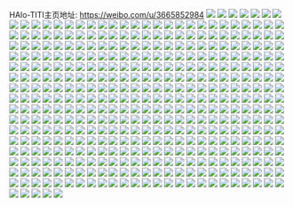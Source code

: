HAlo-TITI主页地址: https://weibo.com/u/3665852984 
![](https://wx4.sinaimg.cn/mw2000/da807a38gy1h98onnypzqj20u01hcqg4.jpg) 
![](https://wx4.sinaimg.cn/mw2000/da807a38gy1h93yw57jatj20u01be7aq.jpg) 
![](https://wx4.sinaimg.cn/mw2000/da807a38gy1h93yw4p56lj20u01ditf0.jpg) 
![](https://wx4.sinaimg.cn/mw2000/da807a38ly1h93pbpri1gj20x50u0q8h.jpg) 
![](https://wx4.sinaimg.cn/mw2000/da807a38ly1h93pbr324xj20u010vn67.jpg) 
![](https://wx4.sinaimg.cn/mw2000/da807a38ly1h93pbqft3ej20u01dkn5t.jpg) 
![](https://wx4.sinaimg.cn/mw2000/da807a38ly1h93pbroi0hj20u010eagt.jpg) 
![](https://wx4.sinaimg.cn/mw2000/da807a38ly1h93pbp7mjwj20nv0m1tbw.jpg) 
![](https://wx4.sinaimg.cn/mw2000/da807a38gy1h8x0hf49fyj20on1hc40t.jpg) 
![](https://wx4.sinaimg.cn/mw2000/da807a38gy1h8wrs4lrrhj22c0340hdw.jpg) 
![](https://wx4.sinaimg.cn/mw2000/da807a38gy1h8vj6rggvbj20wg15yqek.jpg) 
![](https://wx4.sinaimg.cn/mw2000/da807a38gy1h8vj6r1vpuj20wh13vtmh.jpg) 
![](https://wx4.sinaimg.cn/mw2000/da807a38gy1h8one0gbloj21sc2dsqv5.jpg) 
![](https://wx4.sinaimg.cn/mw2000/da807a38gy1h8ondyn3zyj21sc2dshdt.jpg) 
![](https://wx4.sinaimg.cn/mw2000/da807a38gy1h8kyj31i3sj213u1q6qo5.jpg) 
![](https://wx4.sinaimg.cn/mw2000/da807a38gy1h8kyj1rkorj21lm27khdt.jpg) 
![](https://wx4.sinaimg.cn/mw2000/da807a38gy1h8kyj5kipej21o0280u0x.jpg) 
![](https://wx4.sinaimg.cn/mw2000/da807a38gy1h8c0hvnyzaj22c0340hdv.jpg) 
![](https://wx4.sinaimg.cn/mw2000/da807a38gy1h8c0hz6fh2j21wt2jr4qq.jpg) 
![](https://wx4.sinaimg.cn/mw2000/da807a38gy1h8c0hts9fij21it28yb29.jpg) 
![](https://wx4.sinaimg.cn/mw2000/da807a38gy1h8c0hzz0c5j21pq2q1e81.jpg) 
![](https://wx4.sinaimg.cn/mw2000/da807a38gy1h86yqh8yzbj22c03407wj.jpg) 
![](https://wx4.sinaimg.cn/mw2000/da807a38gy1h867t80nrlj20u0140tgm.jpg) 
![](https://wx4.sinaimg.cn/mw2000/da807a38gy1h84br4ejmlj22c0340kjl.jpg) 
![](https://wx4.sinaimg.cn/mw2000/da807a38gy1h84br716l4j22c0340e82.jpg) 
![](https://wx4.sinaimg.cn/mw2000/da807a38gy1h80diy8z32j22c03407wk.jpg) 
![](https://wx4.sinaimg.cn/mw2000/da807a38gy1h80dj0to8fj20u014p4qp.jpg) 
![](https://wx4.sinaimg.cn/mw2000/da807a38gy1h80dj31jhkj22io340u0z.jpg) 
![](https://wx4.sinaimg.cn/mw2000/da807a38gy1h80divg28bj22c03401l1.jpg) 
![](https://wx4.sinaimg.cn/mw2000/da807a38gy1h7ykx1iptaj21qd2667wh.jpg) 
![](https://wx4.sinaimg.cn/mw2000/da807a38gy1h7ykx0oxnij21sc2dsnpd.jpg) 
![](https://wx4.sinaimg.cn/mw2000/da807a38gy1h7ulmdzpdsj21nk2dj7wh.jpg) 
![](https://wx4.sinaimg.cn/mw2000/da807a38gy1h7ulmg1o1yj21sc2dshdt.jpg) 
![](https://wx4.sinaimg.cn/mw2000/da807a38gy1h7ulmin9f8j21ee1v6ayl.jpg) 
![](https://wx4.sinaimg.cn/mw2000/da807a38gy1h7sseft8r6j21sc2ds7wh.jpg) 
![](https://wx4.sinaimg.cn/mw2000/da807a38gy1h7ssef21sxj21ny29w1kx.jpg) 
![](https://wx4.sinaimg.cn/mw2000/da807a38gy1h7s1ar1h26j20s413utj9.jpg) 
![](https://wx4.sinaimg.cn/mw2000/da807a38gy1h7qt52dhqxj22g32bzhdv.jpg) 
![](https://wx4.sinaimg.cn/mw2000/da807a38gy1h7qt50ul4xj21sc1so4qp.jpg) 
![](https://wx4.sinaimg.cn/mw2000/da807a38gy1h7qt4m7ahjj21fw1x67wh.jpg) 
![](https://wx4.sinaimg.cn/mw2000/da807a38gy1h7ngdz1cmnj20ro0z2gvm.jpg) 
![](https://wx4.sinaimg.cn/mw2000/da807a38gy1h7mqtf5efhj22bz2wvx6q.jpg) 
![](https://wx4.sinaimg.cn/mw2000/da807a38gy1h7mqtaqcusj23402c0kjm.jpg) 
![](https://wx4.sinaimg.cn/mw2000/da807a38gy1h7mqtgzhetj23402c0qv5.jpg) 
![](https://wx4.sinaimg.cn/mw2000/da807a38gy1h7mqtcwoxej22c0340b2b.jpg) 
![](https://wx4.sinaimg.cn/mw2000/da807a38gy1h7mgxzx7bzj22522uru0x.jpg) 
![](https://wx4.sinaimg.cn/mw2000/da807a38gy1h7mgxxxbswj22c0340b29.jpg) 
![](https://wx4.sinaimg.cn/mw2000/da807a38gy1h7mgy1zd7vj224q2uwu0y.jpg) 
![](https://wx4.sinaimg.cn/mw2000/da807a38gy1h7ljdhvnppj22c0340kjm.jpg) 
![](https://wx4.sinaimg.cn/mw2000/da807a38gy1h7hxrp2zkvj20wi1ycgod.jpg) 
![](https://wx4.sinaimg.cn/mw2000/da807a38gy1h7hxrtrflqj20wi1yc4a1.jpg) 
![](https://wx4.sinaimg.cn/mw2000/da807a38gy1h7grrl61dlj20tu13udhu.jpg) 
![](https://wx4.sinaimg.cn/mw2000/da807a38gy1h7grs1y3moj20tu13uqem.jpg) 
![](https://wx4.sinaimg.cn/mw2000/da807a38gy1h7grsprliij20tx0v9k46.jpg) 
![](https://wx4.sinaimg.cn/mw2000/da807a38gy1h7grttvb74j20gt0isq72.jpg) 
![](https://wx4.sinaimg.cn/mw2000/da807a38gy1h7c1vavzwgj22c0340u0x.jpg) 
![](https://wx4.sinaimg.cn/mw2000/da807a38gy1h7c1vdgb0ej22c0340e82.jpg) 
![](https://wx4.sinaimg.cn/mw2000/da807a38gy1h7c1vfohcnj22c0340hdu.jpg) 
![](https://wx4.sinaimg.cn/mw2000/da807a38gy1h7c1vi9mfgj22c0340e83.jpg) 
![](https://wx4.sinaimg.cn/mw2000/da807a38gy1h7c1hu0gacj20wi15utmb.jpg) 
![](https://wx4.sinaimg.cn/mw2000/da807a38gy1h7c1i3bd3rj22c03407wh.jpg) 
![](https://wx4.sinaimg.cn/mw2000/da807a38gy1h79pysf5wrj22801o0hdt.jpg) 
![](https://wx4.sinaimg.cn/mw2000/da807a38gy1h79pyumyiij224c28uu0x.jpg) 
![](https://wx4.sinaimg.cn/mw2000/da807a38gy1h79pzcsk9oj22c0340u0y.jpg) 
![](https://wx4.sinaimg.cn/mw2000/da807a38gy1h79pz1z714j20s81jptkr.jpg) 
![](https://wx4.sinaimg.cn/mw2000/da807a38gy1h79pz7hbxwj21nk27e1kx.jpg) 
![](https://wx4.sinaimg.cn/mw2000/da807a38gy1h79pzgb23ij22c0340npf.jpg) 
![](https://wx4.sinaimg.cn/mw2000/da807a38gy1h79pzj4aegj21o0280gsr.jpg) 
![](https://wx4.sinaimg.cn/mw2000/da807a38gy1h78ngx45c7j22kk2c0qv6.jpg) 
![](https://wx4.sinaimg.cn/mw2000/da807a38gy1h77d13ldnqj22c0340qv9.jpg) 
![](https://wx4.sinaimg.cn/mw2000/da807a38gy1h77d16vvmnj22c0340nph.jpg) 
![](https://wx4.sinaimg.cn/mw2000/da807a38gy1h77d1a4icwj22c03407wl.jpg) 
![](https://wx4.sinaimg.cn/mw2000/da807a38gy1h77d1co4nmj22c0340hdu.jpg) 
![](https://wx4.sinaimg.cn/mw2000/da807a38gy1h76lhcj6loj216o1kwwzi.jpg) 
![](https://wx4.sinaimg.cn/mw2000/da807a38gy1h76lhi9qiuj21hv16n1js.jpg) 
![](https://wx4.sinaimg.cn/mw2000/da807a38gy1h76lhgkyh5j21sc2ds7wh.jpg) 
![](https://wx4.sinaimg.cn/mw2000/da807a38gy1h76ljuq7bzj221n2q7u0x.jpg) 
![](https://wx4.sinaimg.cn/mw2000/da807a38gy1h6vykt9gn7j22802yokjn.jpg) 
![](https://wx4.sinaimg.cn/mw2000/da807a38gy1h6vykq1d2bj22c0340e83.jpg) 
![](https://wx4.sinaimg.cn/mw2000/da807a38gy1h6khnwbn2kj22c03401kz.jpg) 
![](https://wx4.sinaimg.cn/mw2000/da807a38gy1h6khnutyg0j22c0340kjm.jpg) 
![](https://wx4.sinaimg.cn/mw2000/da807a38gy1h6khnxybtpj22c0340e83.jpg) 
![](https://wx4.sinaimg.cn/mw2000/da807a38gy1h6i60nelt4j216o1kwtx6.jpg) 
![](https://wx4.sinaimg.cn/mw2000/da807a38gy1h6i60ozcsaj21s02dc1ky.jpg) 
![](https://wx4.sinaimg.cn/mw2000/da807a38gy1h6i61vcdsmj20u2142wo9.jpg) 
![](https://wx4.sinaimg.cn/mw2000/da807a38gy1h6i60s18fgj21411bg1gc.jpg) 
![](https://wx4.sinaimg.cn/mw2000/da807a38gy1h6hsah699qj20kp0vytf8.jpg) 
![](https://wx4.sinaimg.cn/mw2000/da807a38gy1h6ej0fb5g2j20sy1a4aav.jpg) 
![](https://wx4.sinaimg.cn/mw2000/da807a38gy1h59zrmjpf0j22b01zn7wi.jpg) 
![](https://wx4.sinaimg.cn/mw2000/da807a38gy1h59zrnvjj1j22c03407wj.jpg) 
![](https://wx4.sinaimg.cn/mw2000/da807a38gy1h59zrpgbx0j23402c0e83.jpg) 
![](https://wx4.sinaimg.cn/mw2000/da807a38gy1h59zrrdeh3j23402c01ky.jpg) 
![](https://wx4.sinaimg.cn/mw2000/da807a38gy1h58mna04t6j22c0340npf.jpg) 
![](https://wx4.sinaimg.cn/mw2000/da807a38gy1h58m3h6itvj23402c0e83.jpg) 
![](https://wx4.sinaimg.cn/mw2000/da807a38gy1h51ggb38rsj22c03401l0.jpg) 
![](https://wx4.sinaimg.cn/mw2000/da807a38gy1h51gge4av2j23402c0hdu.jpg) 
![](https://wx4.sinaimg.cn/mw2000/da807a38gy1h51ggfkpohj20u01hc13e.jpg) 
![](https://wx4.sinaimg.cn/mw2000/da807a38gy1h51ghgs51xj22c0340npf.jpg) 
![](https://wx4.sinaimg.cn/mw2000/da807a38gy1h4nawf3nvhj222r346kjo.jpg) 
![](https://wx4.sinaimg.cn/mw2000/da807a38gy1h4nawhw0gsj21y22x5u0z.jpg) 
![](https://wx4.sinaimg.cn/mw2000/da807a38gy1h4nawcakc7j221l32fhdw.jpg) 
![](https://wx4.sinaimg.cn/mw2000/da807a38gy1h40q069pohj22c02qle83.jpg) 
![](https://wx4.sinaimg.cn/mw2000/da807a38gy1h40q07ajcej22c0340u0y.jpg) 
![](https://wx4.sinaimg.cn/mw2000/da807a38gy1h40q085jz7j21ms1zwb29.jpg) 
![](https://wx4.sinaimg.cn/mw2000/da807a38gy1h40q0bh7twj22br27uhdu.jpg) 
![](https://wx4.sinaimg.cn/mw2000/da807a38gy1h40q0a9iqcj22c0340hdv.jpg) 
![](https://wx4.sinaimg.cn/mw2000/da807a38gy1h40q0ccxwsj224l2u4npe.jpg) 
![](https://wx4.sinaimg.cn/mw2000/da807a38gy1h40q0dxow2j22a32ubx6r.jpg) 
![](https://wx4.sinaimg.cn/mw2000/da807a38gy1h40q03rjccj22dc35snph.jpg) 
![](https://wx4.sinaimg.cn/mw2000/da807a38gy1h40q0f5wauj227k2khkjm.jpg) 
![](https://wx4.sinaimg.cn/mw2000/da807a38ly1h3phm5gt6tj22c03407wn.jpg) 
![](https://wx4.sinaimg.cn/mw2000/da807a38ly1h3phlhn4awj22c03404qr.jpg) 
![](https://wx4.sinaimg.cn/mw2000/da807a38ly1h3phm6sqf9j22972pu7wi.jpg) 
![](https://wx4.sinaimg.cn/mw2000/da807a38ly1h3phm8c221j22bz2oee84.jpg) 
![](https://wx4.sinaimg.cn/mw2000/da807a38ly1h3phmd59e5j22c0340u11.jpg) 
![](https://wx4.sinaimg.cn/mw2000/da807a38ly1h3phm9kid4j226u2v2u0z.jpg) 
![](https://wx4.sinaimg.cn/mw2000/da807a38ly1h3phmb6ehrj22c0340e83.jpg) 
![](https://wx4.sinaimg.cn/mw2000/da807a38ly1h3phme3bpqj20u01hc7oc.jpg) 
![](https://wx4.sinaimg.cn/mw2000/da807a38ly1h3phmfj88pj22c0340hdv.jpg) 
![](https://wx4.sinaimg.cn/mw2000/da807a38gy1h3aczrtq4xj21o02804qq.jpg) 
![](https://wx4.sinaimg.cn/mw2000/da807a38gy1h3aczsyzwuj22c0340npe.jpg) 
![](https://wx4.sinaimg.cn/mw2000/da807a38gy1h3aczp9luij22c0340npf.jpg) 
![](https://wx4.sinaimg.cn/mw2000/da807a38gy1h2immflrk0j20u01hc1kx.jpg) 
![](https://wx4.sinaimg.cn/mw2000/da807a38gy1h2immnm8s2j22c0340qv7.jpg) 
![](https://wx4.sinaimg.cn/mw2000/da807a38gy1h2immqp7waj23402c01l1.jpg) 
![](https://wx4.sinaimg.cn/mw2000/da807a38gy1h2immtexnxj220j1lrx6p.jpg) 
![](https://wx4.sinaimg.cn/mw2000/da807a38gy1h2i2l4c778j22c0340x6p.jpg) 
![](https://wx4.sinaimg.cn/mw2000/da807a38gy1h2i2lm4q8bj22c03401l0.jpg) 
![](https://wx4.sinaimg.cn/mw2000/da807a38gy1h2i2ltqzqvj20ty14w11j.jpg) 
![](https://wx4.sinaimg.cn/mw2000/da807a38gy1h2i2lsrx9xj20uh12wqf0.jpg) 
![](https://wx4.sinaimg.cn/mw2000/da807a38gy1h2i2lxc196j22c03407wi.jpg) 
![](https://wx4.sinaimg.cn/mw2000/da807a38gy1h2i2lq0g6gj20vc15sk5j.jpg) 
![](https://wx4.sinaimg.cn/mw2000/da807a38gy1h2i2l0e6bkj21o0280hdt.jpg) 
![](https://wx4.sinaimg.cn/mw2000/da807a38gy1h2i2m097cfj22c034nhdu.jpg) 
![](https://wx4.sinaimg.cn/mw2000/da807a38gy1h2i2m1nu1fj20my0ulk1u.jpg) 
![](https://wx4.sinaimg.cn/mw2000/da807a38gy1h1z0pk8805j223u35s7wl.jpg) 
![](https://wx4.sinaimg.cn/mw2000/da807a38gy1h1z0pssct1j223u35s1l1.jpg) 
![](https://wx4.sinaimg.cn/mw2000/da807a38gy1h1z0pa6nnxj223u35skjn.jpg) 
![](https://wx4.sinaimg.cn/mw2000/da807a38gy1h1z0q0mvjzj223u35snpg.jpg) 
![](https://wx4.sinaimg.cn/mw2000/da807a38gy1h1l99lqcnmj23402c0kjn.jpg) 
![](https://wx4.sinaimg.cn/mw2000/da807a38gy1h1l99nsrh6j23402c0e84.jpg) 
![](https://wx4.sinaimg.cn/mw2000/da807a38gy1h1l99jhpyvj21400u04a8.jpg) 
![](https://wx4.sinaimg.cn/mw2000/da807a38gy1h1l99phbxqj22bz2zje84.jpg) 
![](https://wx4.sinaimg.cn/mw2000/da807a38gy1h1f2685irrj20u014044p.jpg) 
![](https://wx4.sinaimg.cn/mw2000/da807a38gy1h1f269578zj20u014046c.jpg) 
![](https://wx4.sinaimg.cn/mw2000/da807a38gy1h1f26b0xtyj20u0140tdt.jpg) 
![](https://wx4.sinaimg.cn/mw2000/da807a38gy1h0ui7x9y6gj223u35s7wj.jpg) 
![](https://wx4.sinaimg.cn/mw2000/da807a38gy1h0ui82qk2uj223u35sx6q.jpg) 
![](https://wx4.sinaimg.cn/mw2000/da807a38gy1gzvv29o8t5j22c03401kz.jpg) 
![](https://wx4.sinaimg.cn/mw2000/da807a38gy1gzvv2p4v97j225c2cz7wi.jpg) 
![](https://wx4.sinaimg.cn/mw2000/da807a38gy1gzvv2qr97nj21qy2prb2a.jpg) 
![](https://wx4.sinaimg.cn/mw2000/da807a38gy1gzq6erpdhuj22c0340qv5.jpg) 
![](https://wx4.sinaimg.cn/mw2000/da807a38gy1gzq6f4i2pnj21021c37on.jpg) 
![](https://wx4.sinaimg.cn/mw2000/da807a38gy1gzq6epi1jcj22c0340npe.jpg) 
![](https://wx4.sinaimg.cn/mw2000/da807a38gy1gzq6euuo6cj21kw16otyn.jpg) 
![](https://wx4.sinaimg.cn/mw2000/da807a38gy1gzq6expnpqj21pz2b3b29.jpg) 
![](https://wx4.sinaimg.cn/mw2000/da807a38gy1gzq6f9t60dj215u1cftzh.jpg) 
![](https://wx4.sinaimg.cn/mw2000/da807a38gy1gzq6fej4ktj21991ocu0x.jpg) 
![](https://wx4.sinaimg.cn/mw2000/da807a38gy1gzq6fh0ig0j22vr20gnpd.jpg) 
![](https://wx4.sinaimg.cn/mw2000/da807a38gy1gzq6fkbxd8j22c03401l0.jpg) 
![](https://wx4.sinaimg.cn/mw2000/da807a38gy1gzcbgd0ftrj23402c0qv7.jpg) 
![](https://wx4.sinaimg.cn/mw2000/da807a38gy1gzcbga6kudj22c0340npe.jpg) 
![](https://wx4.sinaimg.cn/mw2000/da807a38gy1gzcbgfhcewj22c0340u0y.jpg) 
![](https://wx4.sinaimg.cn/mw2000/da807a38gy1gykajid829j21o0280kjl.jpg) 
![](https://wx4.sinaimg.cn/mw2000/da807a38gy1gykakt53i2j22801o0e81.jpg) 
![](https://wx4.sinaimg.cn/mw2000/da807a38gy1gykajls02rj21o0280qv5.jpg) 
![](https://wx4.sinaimg.cn/mw2000/da807a38gy1gykakrr46kj21o0280b29.jpg) 
![](https://wx4.sinaimg.cn/mw2000/da807a38gy1gykakva0yxj21v31iohdt.jpg) 
![](https://wx4.sinaimg.cn/mw2000/da807a38gy1gykaknki0oj21rx1gfwzu.jpg) 
![](https://wx4.sinaimg.cn/mw2000/da807a38gy1gykakqaa62j21gh1t0b29.jpg) 
![](https://wx4.sinaimg.cn/mw2000/da807a38gy1gykakm9xz8j21f81r04qp.jpg) 
![](https://wx4.sinaimg.cn/mw2000/da807a38gy1gykajk1qqpj20zq1sd4qp.jpg) 
![](https://wx4.sinaimg.cn/mw2000/da807a38gy1gxpgkjltm1j20wi1yce81.jpg) 
![](https://wx4.sinaimg.cn/mw2000/da807a38gy1gxpglf8dmuj237k4tckjo.jpg) 
![](https://wx4.sinaimg.cn/mw2000/da807a38gy1gxpgkl2y0zj20wi1yc7wh.jpg) 
![](https://wx4.sinaimg.cn/mw2000/da807a38gy1gxpgksczuhj24tc37kb2a.jpg) 
![](https://wx4.sinaimg.cn/mw2000/da807a38gy1gxpgki7m2zj21dp0x5k0w.jpg) 
![](https://wx4.sinaimg.cn/mw2000/da807a38gy1gxpgkp2r8qj237k4tc4qt.jpg) 
![](https://wx4.sinaimg.cn/mw2000/da807a38gy1gxpgkhe90gj24tc37k7wo.jpg) 
![](https://wx4.sinaimg.cn/mw2000/da807a38gy1gxpglcqaeqj237k4tckjn.jpg) 
![](https://wx4.sinaimg.cn/mw2000/da807a38gy1gxpgkvtwsuj22aw4epe86.jpg) 
![](https://wx4.sinaimg.cn/mw2000/da807a38ly1gx8tunhi5vj22wr23t7wi.jpg) 
![](https://wx4.sinaimg.cn/mw2000/da807a38ly1gx8tupr0ckj22lo23u1ky.jpg) 
![](https://wx4.sinaimg.cn/mw2000/da807a38ly1gx8turyc54j22k923tu0x.jpg) 
![](https://wx4.sinaimg.cn/mw2000/da807a38ly1gx8tukwsxnj22nb23u1ky.jpg) 
![](https://wx4.sinaimg.cn/mw2000/da807a38ly1gx8tuvnvxtj235s23ux6r.jpg) 
![](https://wx4.sinaimg.cn/mw2000/da807a38ly1gx8tuybt2vj22eb22l4qq.jpg) 
![](https://wx4.sinaimg.cn/mw2000/da807a38ly1gx5q31zv7vj221y1shhdt.jpg) 
![](https://wx4.sinaimg.cn/mw2000/da807a38ly1gx5q33wcgwj234022ohdt.jpg) 
![](https://wx4.sinaimg.cn/mw2000/da807a38ly1gx5q4l5sn2j21vs2rkb2a.jpg) 
![](https://wx4.sinaimg.cn/mw2000/da807a38ly1gx5q4rl6lhj235s23ukjm.jpg) 
![](https://wx4.sinaimg.cn/mw2000/da807a38ly1gx5q3pupbrj235s23uqv6.jpg) 
![](https://wx4.sinaimg.cn/mw2000/da807a38ly1gx5q3e5ldlj235s23u7wj.jpg) 
![](https://wx4.sinaimg.cn/mw2000/da807a38ly1gx5q3jfezgj234022onpd.jpg) 
![](https://wx4.sinaimg.cn/mw2000/da807a38ly1gx5q3hx6ghj22s71qiu0x.jpg) 
![](https://wx4.sinaimg.cn/mw2000/da807a38ly1gx5q3terejj234022mqv6.jpg) 
![](https://wx4.sinaimg.cn/mw2000/da807a38gy1gvv7mvi83ij22ti2c04qt.jpg) 
![](https://wx4.sinaimg.cn/mw2000/da807a38gy1gvv7mqyi1ej23402c07wm.jpg) 
![](https://wx4.sinaimg.cn/mw2000/da807a38gy1gvv7mxxz3jj21ym1ylhdu.jpg) 
![](https://wx4.sinaimg.cn/mw2000/da807a38gy1gvv7n14seej22dd2bzhdw.jpg) 
![](https://wx4.sinaimg.cn/mw2000/da807a38gy1gvt6d6f49kj20wi1kr1ek.jpg) 
![](https://wx4.sinaimg.cn/mw2000/da807a38gy1gvt6d8akzgj20wh1kv7om.jpg) 
![](https://wx4.sinaimg.cn/mw2000/da807a38gy1gvt6da4pguj20wi1hv192.jpg) 
![](https://wx4.sinaimg.cn/mw2000/da807a38gy1gvt6dbvpy4j20wh1gvk85.jpg) 
![](https://wx4.sinaimg.cn/mw2000/da807a38gy1gvt6ddvc93j20wi1ycaqu.jpg) 
![](https://wx4.sinaimg.cn/mw2000/da807a38gy1gvt6dfksodj20wi1yce0x.jpg) 
![](https://wx4.sinaimg.cn/mw2000/da807a38gy1gvt6d4czsqj20wi1yc1gk.jpg) 
![](https://wx4.sinaimg.cn/mw2000/00405xP2gy1gv9e335eftj62ck1ynx6q02.jpg) 
![](https://wx4.sinaimg.cn/mw2000/00405xP2gy1gv9e37anm3j623w35sx6q02.jpg) 
![](https://wx4.sinaimg.cn/mw2000/00405xP2gy1gv9e3apioyj61wz2vfe8202.jpg) 
![](https://wx4.sinaimg.cn/mw2000/00405xP2gy1gv9e3fe1qij623v35su0z02.jpg) 
![](https://wx4.sinaimg.cn/mw2000/00405xP2gy1gv9e4qloc7j623w35s4qs02.jpg) 
![](https://wx4.sinaimg.cn/mw2000/00405xP2gy1gv9e3k30qpj62rb23v4qr02.jpg) 
![](https://wx4.sinaimg.cn/mw2000/00405xP2gy1gv1ihskqc9j61kw0yy4qp02.jpg) 
![](https://wx4.sinaimg.cn/mw2000/00405xP2gy1gv1ihtkp5vj61kw11ytyw02.jpg) 
![](https://wx4.sinaimg.cn/mw2000/00405xP2gy1gv1ihuepu0j61kw0x74if02.jpg) 
![](https://wx4.sinaimg.cn/mw2000/00405xP2gy1gv1ihrj69qj61kw11y7ta02.jpg) 
![](https://wx4.sinaimg.cn/mw2000/00405xP2gy1guwj6op90ij610t11yatz02.jpg) 
![](https://wx4.sinaimg.cn/mw2000/00405xP2gy1guwj6q6snvj61kw11yx1u02.jpg) 
![](https://wx4.sinaimg.cn/mw2000/00405xP2gy1guwj6ryhoxj61kw11yavq02.jpg) 
![](https://wx4.sinaimg.cn/mw2000/00405xP2gy1guwj6v0z8lj611y1kw4mw02.jpg) 
![](https://wx4.sinaimg.cn/mw2000/00405xP2gy1guwj6th02hj61c811xkda02.jpg) 
![](https://wx4.sinaimg.cn/mw2000/00405xP2gy1guwj6wwedxj610p1kw1kx02.jpg) 
![](https://wx4.sinaimg.cn/mw2000/00405xP2gy1guf958ht2pj60b50a0tal02.jpg) 
![](https://wx4.sinaimg.cn/mw2000/00405xP2gy1guf95ad7eij62802n1kjm02.jpg) 
![](https://wx4.sinaimg.cn/mw2000/00405xP2gy1guf95d9wswj63402bznpe02.jpg) 
![](https://wx4.sinaimg.cn/mw2000/00405xP2gy1guf95g7r82j63402c07wj02.jpg) 
![](https://wx4.sinaimg.cn/mw2000/00405xP2gy1guf95l29cuj62802yob2c02.jpg) 
![](https://wx4.sinaimg.cn/mw2000/00405xP2gy1guf95nb1mvj62c0340hdu02.jpg) 
![](https://wx4.sinaimg.cn/mw2000/da807a38gy1gtwu9b52khj231q26g4qs.jpg) 
![](https://wx4.sinaimg.cn/mw2000/da807a38gy1gtwu9h5je2j22c02qk1kz.jpg) 
![](https://wx4.sinaimg.cn/mw2000/da807a38gy1gtwu8yqqybj22c0340kjn.jpg) 
![](https://wx4.sinaimg.cn/mw2000/da807a38gy1gtwu9lbj9lj21pm2a5npd.jpg) 
![](https://wx4.sinaimg.cn/mw2000/da807a38gy1gtwu9o6jz7j21hc1m9kgd.jpg) 
![](https://wx4.sinaimg.cn/mw2000/da807a38gy1gtwu9sjg8vj22c0340x6p.jpg) 
![](https://wx4.sinaimg.cn/mw2000/da807a38gy1gtwua0llndj213j29dhdt.jpg) 
![](https://wx4.sinaimg.cn/mw2000/da807a38gy1gtwuaow8e2j233y25p4qt.jpg) 
![](https://wx4.sinaimg.cn/mw2000/da807a38gy1gtwuayom44j22c030ukjq.jpg) 
![](https://wx4.sinaimg.cn/mw2000/da807a38gy1gtol2nfv1ij23402c07wk.jpg) 
![](https://wx4.sinaimg.cn/mw2000/da807a38gy1gtol2qkwywj22072pxkjm.jpg) 
![](https://wx4.sinaimg.cn/mw2000/da807a38gy1gtol2uezjfj23402c0e83.jpg) 
![](https://wx4.sinaimg.cn/mw2000/da807a38gy1gtol2x4e75j223u35skjl.jpg) 
![](https://wx4.sinaimg.cn/mw2000/da807a38gy1gtol2z3qa3j21zj2jf1kx.jpg) 
![](https://wx4.sinaimg.cn/mw2000/da807a38gy1gtol356lnbj223u35sx6p.jpg) 
![](https://wx4.sinaimg.cn/mw2000/da807a38gy1gtol3835phj223t2jfhdt.jpg) 
![](https://wx4.sinaimg.cn/mw2000/da807a38gy1gtol3cg0raj223u35s1ky.jpg) 
![](https://wx4.sinaimg.cn/mw2000/da807a38gy1gtol325z9wj223u35s1ky.jpg) 
![](https://wx4.sinaimg.cn/mw2000/da807a38gy1gtnhh8epv2j216e1rkazx.jpg) 
![](https://wx4.sinaimg.cn/mw2000/da807a38gy1gtnhhagcmdj21941uw1kx.jpg) 
![](https://wx4.sinaimg.cn/mw2000/da807a38gy1gtnhhxjduuj235s23wnpe.jpg) 
![](https://wx4.sinaimg.cn/mw2000/da807a38gy1gtnhh62n23j235s23wu0y.jpg) 
![](https://wx4.sinaimg.cn/mw2000/da807a38gy1gt1sp5x167j235s23w1ky.jpg) 
![](https://wx4.sinaimg.cn/mw2000/da807a38gy1gt1sp7bfcuj20t10uatdz.jpg) 
![](https://wx4.sinaimg.cn/mw2000/da807a38gy1gt1sp9kpohj235s23wb2a.jpg) 
![](https://wx4.sinaimg.cn/mw2000/da807a38gy1gt1spc0hptj22l61ogb29.jpg) 
![](https://wx4.sinaimg.cn/mw2000/da807a38gy1gt1spefa5jj22ru21t4qq.jpg) 
![](https://wx4.sinaimg.cn/mw2000/da807a38gy1gt1sp2puc3j20ro1i9gym.jpg) 
![](https://wx4.sinaimg.cn/mw2000/da807a38gy1gt1spjzokej235r1xfqv5.jpg) 
![](https://wx4.sinaimg.cn/mw2000/da807a38gy1gt1sphyramj235s1tdnpd.jpg) 
![](https://wx4.sinaimg.cn/mw2000/da807a38gy1gt1spmqrwpj223w35sqv6.jpg) 
![](https://wx4.sinaimg.cn/mw2000/da807a38gy1gsi4a18v1jj21da2yoe82.jpg) 
![](https://wx4.sinaimg.cn/mw2000/da807a38gy1gsi4a41wsbj21da2yob2a.jpg) 
![](https://wx4.sinaimg.cn/mw2000/00405xP2gy1gsi49yjwt6j61da2yoe8202.jpg) 
![](https://wx4.sinaimg.cn/mw2000/da807a38gy1gsi4a5v96xj21da2yoqv6.jpg) 
![](https://wx4.sinaimg.cn/mw2000/da807a38gy1gsi4a9qnqqj21cr2yne82.jpg) 
![](https://wx4.sinaimg.cn/mw2000/da807a38gy1gsi4a84lbej21ci2t7x6q.jpg) 
![](https://wx4.sinaimg.cn/mw2000/da807a38gy1gs5e80qi3dj20mi0u04hf.jpg) 
![](https://wx4.sinaimg.cn/mw2000/da807a38gy1gs5ec8e998j20tw18l7wh.jpg) 
![](https://wx4.sinaimg.cn/mw2000/da807a38gy1grmsr1l0dwj235s23wu12.jpg) 
![](https://wx4.sinaimg.cn/mw2000/da807a38gy1grmsr933kcj235s23w1l6.jpg) 
![](https://wx4.sinaimg.cn/mw2000/da807a38gy1grmsquwe66j235s23wb2h.jpg) 
![](https://wx4.sinaimg.cn/mw2000/da807a38gy1grmss2vxb2j235s273u18.jpg) 
![](https://wx4.sinaimg.cn/mw2000/da807a38gy1grmsstrix0j235s27sqvh.jpg) 
![](https://wx4.sinaimg.cn/mw2000/da807a38gy1grmst0aw89j235s23wx6z.jpg) 
![](https://wx4.sinaimg.cn/mw2000/da807a38gy1grmsta7023j225k35s1le.jpg) 
![](https://wx4.sinaimg.cn/mw2000/da807a38gy1grmsth06snj235s26mu18.jpg) 
![](https://wx4.sinaimg.cn/mw2000/da807a38gy1grmstp7d6ej235s23whe6.jpg) 
![](https://wx4.sinaimg.cn/mw2000/da807a38ly1gra7ou4ym7j22lh1thqva.jpg) 
![](https://wx4.sinaimg.cn/mw2000/da807a38ly1gra7owqsnyj21lo1lc000.jpg) 
![](https://wx4.sinaimg.cn/mw2000/da807a38ly1gr7rok2edjj221g1twu14.jpg) 
![](https://wx4.sinaimg.cn/mw2000/da807a38ly1gr7rooucezj223q23w4qw.jpg) 
![](https://wx4.sinaimg.cn/mw2000/da807a38ly1gr7rp2wyblj230820i4qy.jpg) 
![](https://wx4.sinaimg.cn/mw2000/da807a38ly1gr7royy969j21ws1wse85.jpg) 
![](https://wx4.sinaimg.cn/mw2000/da807a38ly1gr7rotb7gqj216n23thdz.jpg) 
![](https://wx4.sinaimg.cn/mw2000/da807a38ly1gr7rowjeu4j22jb23o7wp.jpg) 
![](https://wx4.sinaimg.cn/mw2000/da807a38ly1gr7rp8vcfsj228j1x9b2k.jpg) 
![](https://wx4.sinaimg.cn/mw2000/da807a38ly1gr7rpbfuxej22722044qt.jpg) 
![](https://wx4.sinaimg.cn/mw2000/da807a38ly1gr7rpe166ej233z1z5e87.jpg) 
![](https://wx4.sinaimg.cn/mw2000/da807a38ly1gr7ja1ruhvj22802yo4qr.jpg) 
![](https://wx4.sinaimg.cn/mw2000/da807a38ly1gr7jbmtvhtj20mi0u0qpw.jpg) 
![](https://wx4.sinaimg.cn/mw2000/da807a38gy1gqfz45kie6j21l72ds7wl.jpg) 
![](https://wx4.sinaimg.cn/mw2000/da807a38gy1gqfz49ao0wj235s23u1l4.jpg) 
![](https://wx4.sinaimg.cn/mw2000/da807a38gy1gqfz444k7wj235s2d2e88.jpg) 
![](https://wx4.sinaimg.cn/mw2000/da807a38gy1gqfz5yzfyqj23402c0e81.jpg) 
![](https://wx4.sinaimg.cn/mw2000/da807a38gy1gqdf2g6rnbj22c0340b2b.jpg) 
![](https://wx4.sinaimg.cn/mw2000/da807a38gy1gqdf2hifs8j22c03407wj.jpg) 
![](https://wx4.sinaimg.cn/mw2000/da807a38ly1gpxjmkegt3j20u017ejxk.jpg) 
![](https://wx4.sinaimg.cn/mw2000/da807a38ly1gpxjmjz6x8j20u0191doo.jpg) 
![](https://wx4.sinaimg.cn/mw2000/da807a38ly1gpxjmqahxej20u017345v.jpg) 
![](https://wx4.sinaimg.cn/mw2000/da807a38gy1gpurzxealzj211n0u0tfn.jpg) 
![](https://wx4.sinaimg.cn/mw2000/da807a38gy1gpus0yu6i2j20u01a6n98.jpg) 
![](https://wx4.sinaimg.cn/mw2000/da807a38gy1gpus0ztihxj212a0u0tg2.jpg) 
![](https://wx4.sinaimg.cn/mw2000/da807a38ly1gnk1wizmd6j20u0191q80.jpg) 
![](https://wx4.sinaimg.cn/mw2000/da807a38ly1gnk1wjixr0j22xq0u0k5i.jpg) 
![](https://wx4.sinaimg.cn/mw2000/da807a38ly1gnk1wkenn0j20u0191q9v.jpg) 
![](https://wx4.sinaimg.cn/mw2000/da807a38ly1gnk1wksng5j20u00uutcb.jpg) 
![](https://wx4.sinaimg.cn/mw2000/da807a38ly1gnk1wl1ck5j21900u0tew.jpg) 
![](https://wx4.sinaimg.cn/mw2000/da807a38ly1gnk1wl8mh9j21880u078g.jpg) 
![](https://wx4.sinaimg.cn/mw2000/da807a38ly1gnk1wleumvj213z0u0gp1.jpg) 
![](https://wx4.sinaimg.cn/mw2000/da807a38ly1gnk1wlmwi3j217r0u0gpv.jpg) 
![](https://wx4.sinaimg.cn/mw2000/da807a38ly1gnk1wlu8znj20y40u0dkb.jpg) 
![](https://wx4.sinaimg.cn/mw2000/da807a38gy1gncul24v5yj22lc22ne82.jpg) 
![](https://wx4.sinaimg.cn/mw2000/da807a38gy1gncul3k4s7j22c622nu0y.jpg) 
![](https://wx4.sinaimg.cn/mw2000/da807a38gy1gncul5ryijj234022ou0z.jpg) 
![](https://wx4.sinaimg.cn/mw2000/da807a38gy1gncul0qdm6j21zr33zhdv.jpg) 
![](https://wx4.sinaimg.cn/mw2000/da807a38gy1gm8c0jywdtj215r0u0tj1.jpg) 
![](https://wx4.sinaimg.cn/mw2000/da807a38gy1gm8c0kh3zej21900u07c1.jpg) 
![](https://wx4.sinaimg.cn/mw2000/da807a38gy1gm8c0l779rj20u0190n9e.jpg) 
![](https://wx4.sinaimg.cn/mw2000/da807a38ly1gm1eiloo1lj20rs2zj7r6.jpg) 
![](https://wx4.sinaimg.cn/mw2000/da807a38ly1gm1eisbtr5j216h0u0gt3.jpg) 
![](https://wx4.sinaimg.cn/mw2000/da807a38ly1gm1eiqzft6j21910u014x.jpg) 
![](https://wx4.sinaimg.cn/mw2000/da807a38ly1gm1eiwipnbj21910u0gvx.jpg) 
![](https://wx4.sinaimg.cn/mw2000/da807a38ly1gm1eikq0o6j20rs1mrdze.jpg) 
![](https://wx4.sinaimg.cn/mw2000/da807a38ly1gm1einbiywj20rs23a7ix.jpg) 
![](https://wx4.sinaimg.cn/mw2000/da807a38ly1gm1eimocfgj20rs243e6u.jpg) 
![](https://wx4.sinaimg.cn/mw2000/da807a38ly1gm1eio0pxqj21910u0gvq.jpg) 
![](https://wx4.sinaimg.cn/mw2000/da807a38ly1gm1eiq5mmgj20rs3okx6p.jpg) 
![](https://wx4.sinaimg.cn/mw2000/da807a38ly1glx026g0ddj23xo2yo7wm.jpg) 
![](https://wx4.sinaimg.cn/mw2000/da807a38ly1glx02a6ithj20rs3zj7wh.jpg) 
![](https://wx4.sinaimg.cn/mw2000/da807a38ly1glx0294uf4j20rs3h0e81.jpg) 
![](https://wx4.sinaimg.cn/mw2000/da807a38ly1glx02fyjbjj222o340x6t.jpg) 
![](https://wx4.sinaimg.cn/mw2000/da807a38ly1glx02bzslfj24g02yob2b.jpg) 
![](https://wx4.sinaimg.cn/mw2000/da807a38ly1glx02i5nxdj24g02yox6r.jpg) 
![](https://wx4.sinaimg.cn/mw2000/da807a38ly1glx02arxm1j20rs112ajx.jpg) 
![](https://wx4.sinaimg.cn/mw2000/da807a38ly1glx027lvtij20rs2541ig.jpg) 
![](https://wx4.sinaimg.cn/mw2000/da807a38ly1glx028bgf2j20rs37akjl.jpg) 
![](https://wx4.sinaimg.cn/mw2000/da807a38gy1gle6ilqo8lj21kw11xk8n.jpg) 
![](https://wx4.sinaimg.cn/mw2000/da807a38gy1gle6il2ilpj21kw11xqi2.jpg) 
![](https://wx4.sinaimg.cn/mw2000/da807a38gy1gle6im5fp3j21kw11xqpl.jpg) 
![](https://wx4.sinaimg.cn/mw2000/da807a38gy1gle6intlyoj211x1kwdu3.jpg) 
![](https://wx4.sinaimg.cn/mw2000/da807a38gy1gle6in9kyyj211x1kwdsn.jpg) 
![](https://wx4.sinaimg.cn/mw2000/da807a38gy1gle6imq0qcj211x1kw4bj.jpg) 
![](https://wx4.sinaimg.cn/mw2000/da807a38gy1gle6ikl7taj211x1kwtp2.jpg) 
![](https://wx4.sinaimg.cn/mw2000/da807a38gy1givxi5jto8j21gn1y0e81.jpg) 
![](https://wx4.sinaimg.cn/mw2000/da807a38gy1givxi7hosxj21df1xlb29.jpg) 
![](https://wx4.sinaimg.cn/mw2000/da807a38gy1givxi6hmccj21fc1xe7wh.jpg) 
![](https://wx4.sinaimg.cn/mw2000/da807a38gy1givxi8gw3wj21ho1zkhdt.jpg) 
![](https://wx4.sinaimg.cn/mw2000/da807a38gy1givxi989zlj21ho1zke81.jpg) 
![](https://wx4.sinaimg.cn/mw2000/da807a38gy1givxiy4ayaj21ho1zkb29.jpg) 
![](https://wx4.sinaimg.cn/mw2000/da807a38gy1gissh4z29jj21jf27znpd.jpg) 
![](https://wx4.sinaimg.cn/mw2000/da807a38gy1gisshv9djyj20u011oe81.jpg) 
![](https://wx4.sinaimg.cn/mw2000/da807a38gy1gissj86485j210g0l24qp.jpg) 
![](https://wx4.sinaimg.cn/mw2000/da807a38gy1gissh8finlj22c03404qq.jpg) 
![](https://wx4.sinaimg.cn/mw2000/da807a38gy1gissh9n4ljj22c0340e69.jpg) 
![](https://wx4.sinaimg.cn/mw2000/da807a38gy1gisshbir3bj22c03401kx.jpg) 
![](https://wx4.sinaimg.cn/mw2000/da807a38gy1gisshdjev3j23402c01kz.jpg) 
![](https://wx4.sinaimg.cn/mw2000/da807a38gy1gissh3eiegj23402c04qp.jpg) 
![](https://wx4.sinaimg.cn/mw2000/da807a38gy1gisslf2a1kj20ie0ux1kx.jpg) 
![](https://wx4.sinaimg.cn/mw2000/da807a38gy1ghqmy6u46fj20yi0jc7iu.jpg) 
![](https://wx4.sinaimg.cn/mw2000/da807a38gy1ghqmy58jrvj235s1i5b2a.jpg) 
![](https://wx4.sinaimg.cn/mw2000/da807a38gy1ghqmy8ac1xj24cc259e83.jpg) 
![](https://wx4.sinaimg.cn/mw2000/da807a38gy1ghqmy3vutqj234029nqv7.jpg) 
![](https://wx4.sinaimg.cn/mw2000/da807a38gy1ghqmy9k17pj22ue24shdu.jpg) 
![](https://wx4.sinaimg.cn/mw2000/da807a38gy1ghqmy66ljcj22c01phe81.jpg) 
![](https://wx4.sinaimg.cn/mw2000/da807a38gy1ghqmyaolaaj21ym22yu0x.jpg) 
![](https://wx4.sinaimg.cn/mw2000/da807a38gy1ghqmz1bvwcj20dl0iy18e.jpg) 
![](https://wx4.sinaimg.cn/mw2000/da807a38gy1ghqmzomgksj216o0u04qr.jpg) 
![](https://wx4.sinaimg.cn/mw2000/da807a38gy1ghqmgb7uj4j234022oqv6.jpg) 
![](https://wx4.sinaimg.cn/mw2000/da807a38gy1ghqmg9w20jj234022onpe.jpg) 
![](https://wx4.sinaimg.cn/mw2000/da807a38gy1ghqmgcggjyj234025uqv6.jpg) 
![](https://wx4.sinaimg.cn/mw2000/da807a38gy1ghqmgdugjij221y340b2a.jpg) 
![](https://wx4.sinaimg.cn/mw2000/da807a38gy1ghqmg8he9yj22io1og4qq.jpg) 
![](https://wx4.sinaimg.cn/mw2000/da807a38gy1ghqmgf1t44j234022o7wi.jpg) 
![](https://wx4.sinaimg.cn/mw2000/da807a38gy1ghqmghge54j22io1ogu0x.jpg) 
![](https://wx4.sinaimg.cn/mw2000/da807a38gy1ghqmggld32j234022o4qq.jpg) 
![](https://wx4.sinaimg.cn/mw2000/da807a38gy1ghqmgiw4qej234022oqv6.jpg) 
![](https://wx4.sinaimg.cn/mw2000/da807a38gy1ghjt1z66c6j20vc15snin.jpg) 
![](https://wx4.sinaimg.cn/mw2000/da807a38gy1ghjt20cb8cj20zk1bf4qp.jpg) 
![](https://wx4.sinaimg.cn/mw2000/da807a38gy1ghjt22vv1yj21bf0zk1kx.jpg) 
![](https://wx4.sinaimg.cn/mw2000/da807a38gy1ghjt25l50fj22c03407wk.jpg) 
![](https://wx4.sinaimg.cn/mw2000/da807a38gy1ghjt26vu4qj21bf0zk4qp.jpg) 
![](https://wx4.sinaimg.cn/mw2000/da807a38gy1ghjt29pr4gj23402c2qv7.jpg) 
![](https://wx4.sinaimg.cn/mw2000/da807a38gy1ghjt2br72oj21sa22thdu.jpg) 
![](https://wx4.sinaimg.cn/mw2000/da807a38gy1ghjt2mbxsyj23402c0hdu.jpg) 
![](https://wx4.sinaimg.cn/mw2000/da807a38gy1ghjt2n95uxj20vc15sk4s.jpg) 
![](https://wx4.sinaimg.cn/mw2000/da807a38gy1gh7zbmuuwuj20tr18k48f.jpg) 
![](https://wx4.sinaimg.cn/mw2000/da807a38gy1gh7zb41gv3j234022ohdv.jpg) 
![](https://wx4.sinaimg.cn/mw2000/da807a38gy1gh7zb6m2ijj234022qb2b.jpg) 
![](https://wx4.sinaimg.cn/mw2000/da807a38gy1gh7zb9k78nj234022qhdv.jpg) 
![](https://wx4.sinaimg.cn/mw2000/da807a38gy1gh7zblwdp9j24g02yo7wj.jpg) 
![](https://wx4.sinaimg.cn/mw2000/da807a38gy1gh7zbbulawj234022onpe.jpg) 
![](https://wx4.sinaimg.cn/mw2000/da807a38gy1gh7zbe4gkzj234022ohdu.jpg) 
![](https://wx4.sinaimg.cn/mw2000/da807a38gy1gh7zbgjxq5j234022oqv6.jpg) 
![](https://wx4.sinaimg.cn/mw2000/da807a38gy1gh7zbiyq2wj234026skjm.jpg) 
![](https://wx4.sinaimg.cn/mw2000/da807a38gy1gh7xqrs7cyj22io1m7ngs.jpg) 
![](https://wx4.sinaimg.cn/mw2000/da807a38gy1gh7xp88gapj22io1oghdt.jpg) 
![](https://wx4.sinaimg.cn/mw2000/da807a38gy1gh7xp34z3lj22io1og1kx.jpg) 
![](https://wx4.sinaimg.cn/mw2000/da807a38gy1gh7xp5npddj234022o1ky.jpg) 
![](https://wx4.sinaimg.cn/mw2000/da807a38gy1gh7xpacdd1j24g02yokjl.jpg) 
![](https://wx4.sinaimg.cn/mw2000/da807a38gy1gh7xp175c8j234022ou0x.jpg) 
![](https://wx4.sinaimg.cn/mw2000/da807a38gy1gh7xpdypl7j23no2f4b2a.jpg) 
![](https://wx4.sinaimg.cn/mw2000/da807a38gy1gh7xoyt8azj234022ox6p.jpg) 
![](https://wx4.sinaimg.cn/mw2000/da807a38gy1gh7xovq3f0j20rs11211p.jpg) 
![](https://wx4.sinaimg.cn/mw2000/da807a38gy1ggxslsjfe1j22io1oge81.jpg) 
![](https://wx4.sinaimg.cn/mw2000/da807a38gy1ggxslp78c1j234122o1ky.jpg) 
![](https://wx4.sinaimg.cn/mw2000/da807a38gy1ggxslqslgvj234022o1ky.jpg) 
![](https://wx4.sinaimg.cn/mw2000/da807a38gy1ggxslznnvfj24g02yohe3.jpg) 
![](https://wx4.sinaimg.cn/mw2000/da807a38gy1ggxsm3mlblj24g02yo7wl.jpg) 
![](https://wx4.sinaimg.cn/mw2000/da807a38gy1ggxslttybkj234022ox6p.jpg) 
![](https://wx4.sinaimg.cn/mw2000/da807a38gy1ggxslnhmm0j21o0280npd.jpg) 
![](https://wx4.sinaimg.cn/mw2000/da807a38gy1ggxsm61rwqj22801o0hdt.jpg) 
![](https://wx4.sinaimg.cn/mw2000/da807a38gy1ggxsmbqmsjj20wg0u04qp.jpg) 
